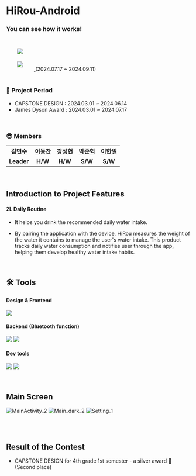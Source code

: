 ﻿# HiRou-Android

### You can see how it works!
<br/>

<a href="https://www.youtube.com/watch?v=0itAvftwnco">
        <img 
            src="https://img.shields.io/badge/YouTube-FF0000?style=for-the-badge&logo=YouTube&logoColor=white&link=https://www.youtube.com/watch?v=0itAvftwnco"
            style="height: auto; margin-left: 20px; margin-right: 20px; padding: 10px;"/>
    </a>
    <br>
<a href="https://www.jamesdysonaward.org/ko-KR/2024/project/hirou-hydration-intake-routine">
        <img 
            src="https://img.shields.io/badge/JAMESDYSON-000000?style=for-the-badge&logo=JAMESDYSON&logoColor=white&link=https://www.jamesdysonaward.org/ko-KR/2024/project/hirou-hydration-intake-routine"
            style="height: auto; margin-left: 20px; margin-right: 20px; padding: 10px;"/>
    </a> (2024.07.17 ~ 2024.09.11)

<br/>
<br/>

### 📆 Project Period

- CAPSTONE DESIGN : 2024.03.01 ~ 2024.06.14
- James Dyson Award : 2024.03.01 ~ 2024.07.17

<br/>

### 😎 Members

<table>
   <tr>
    <td align="center"><b><a href="https://github.com/thanx-To-Dev-Minsoo">김민수</a></b></td>
    <td align="center"><b><a href="https://github.com/Chan0322">이동찬</a></b></td>
    <td align="center"><b><a href="https://github.com/KangPeanut">강성현</a></b></td>
    <td align="center"><b><a href="https://github.com/papjukuk">박준혁</a></b></td>
<td align="center"><b><a href="https://github.com/8haneol8">이한얼</a></b></td>
  </tr>
  <tr>
    <td align="center"><b>Leader</b></td>
    <td align="center"><b>H/W</b></td>
    <td align="center"><b>H/W</b></td>
    <td align="center"><b>S/W</b></td>
    <td align="center"><b>S/W</b></td>
  </tr>
</table>

<br/>

## Introduction to Project Features

#### 2L Daily Routine

- It helps you drink the recommended daily water intake.

- By pairing the application with the device, HiRou measures the weight of the water it contains to manage the user's water intake. This product tracks daily water consumption and notifies user through the app, helping them develop healthy water intake habits.
  

<br/>

## 🛠 Tools

#### Design & Frontend

<p>
  <img src="https://img.shields.io/badge/Android-3DDC84?style=for-the-badge&logo=Android&logoColor=white"/>
</p>

#### Backend (Bluetooth function)

<p>
  <img src="https://img.shields.io/badge/Android-3DDC84?style=for-the-badge&logo=Android&logoColor=white"/>
  <img src="https://img.shields.io/badge/Gradle-02303A?style=for-the-badge&logo=Gradle&logoColor=white"/>
</p>

#### Dev tools

<p> 
  <img src="https://img.shields.io/badge/AndroidStudio-3DDC84?style=for-the-badge&logo=AndroidStudio&logoColor=white"/>
  <img src="https://img.shields.io/badge/github-%23121011.svg?style=for-the-badge&logo=github&logoColor=white">
</p>

<br>

## Main Screen
![MainActivity_2](https://github.com/thanx-To-Dev-Minsoo/2L-daily-routine_Android/assets/136697128/1b462772-2dba-4c4c-ba04-4575b0c0fa41) ![Main_dark_2](https://github.com/thanx-To-Dev-Minsoo/2L-daily-routine_Android/assets/136697128/bf253487-c493-4722-81fc-1e2c0c09ef0a) ![Setting_1](https://github.com/thanx-To-Dev-Minsoo/2L-daily-routine_Android/assets/136697128/7f06286a-69d2-4296-87c0-2c34e33a77e2)

<br>
<br>

## Result of the Contest
- CAPSTONE DESIGN for 4th grade 1st semester - a silver award 🥈 (Second place)

